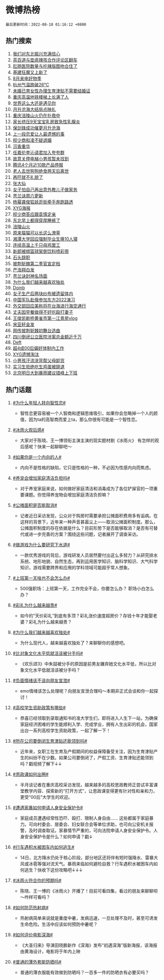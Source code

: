 # 微博热榜

`最后更新时间：2022-08-18 01:16:12 +0800`

## 热门搜索

1. [我们对东北振兴充满信心](https://m.weibo.cn/search?containerid=100103type%3D1%26t%3D10%26q%3D%23%E6%88%91%E4%BB%AC%E5%AF%B9%E4%B8%9C%E5%8C%97%E6%8C%AF%E5%85%B4%E5%85%85%E6%BB%A1%E4%BF%A1%E5%BF%83%23&stream_entry_id=51&isnewpage=1&extparam=seat%3D1%26cate%3D10103%26filter_type%3Drealtimehot%26dgr%3D0%26c_type%3D51%26pos%3D0%26display_time%3D1660756566%26pre_seqid%3D16607565669400234776354&luicode=10000011&lfid=106003type%253D25%2526t%253D3%2526disable_hot%253D1%2526filter_type%253Drealtimehot)
1. [茶百道与垫底辣孩合作评论区翻车](https://m.weibo.cn/search?containerid=100103type%3D1%26t%3D10%26q%3D%23%E8%8C%B6%E7%99%BE%E9%81%93%E4%B8%8E%E5%9E%AB%E5%BA%95%E8%BE%A3%E5%AD%A9%E5%90%88%E4%BD%9C%E8%AF%84%E8%AE%BA%E5%8C%BA%E7%BF%BB%E8%BD%A6%23&stream_entry_id=31&isnewpage=1&extparam=seat%3D1%26cate%3D0%26filter_type%3Drealtimehot%26dgr%3D0%26pos%3D0%26realpos%3D1%26lcate%3D5001%26c_type%3D31%26flag%3D0%26display_time%3D1660756566%26pre_seqid%3D16607565669400234776354&luicode=10000011&lfid=106003type%253D25%2526t%253D3%2526disable_hot%253D1%2526filter_type%253Drealtimehot)
1. [肛肠医院数量与吃辣版图吻合住了](https://m.weibo.cn/search?containerid=100103type%3D1%26t%3D10%26q%3D%23%E8%82%9B%E8%82%A0%E5%8C%BB%E9%99%A2%E6%95%B0%E9%87%8F%E4%B8%8E%E5%90%83%E8%BE%A3%E7%89%88%E5%9B%BE%E5%90%BB%E5%90%88%E4%BD%8F%E4%BA%86%23&stream_entry_id=31&isnewpage=1&extparam=seat%3D1%26cate%3D0%26filter_type%3Drealtimehot%26dgr%3D0%26pos%3D1%26realpos%3D2%26lcate%3D5001%26c_type%3D31%26flag%3D1%26display_time%3D1660756566%26pre_seqid%3D16607565669400234776354&luicode=10000011&lfid=106003type%253D25%2526t%253D3%2526disable_hot%253D1%2526filter_type%253Drealtimehot)
1. [基建狂魔又上新了](https://m.weibo.cn/search?containerid=100103type%3D1%26t%3D10%26q%3D%23%E5%9F%BA%E5%BB%BA%E7%8B%82%E9%AD%94%E5%8F%88%E4%B8%8A%E6%96%B0%E4%BA%86%23&stream_entry_id=31&isnewpage=1&extparam=seat%3D1%26cate%3D0%26filter_type%3Drealtimehot%26dgr%3D0%26pos%3D2%26realpos%3D3%26lcate%3D5001%26c_type%3D31%26flag%3D0%26display_time%3D1660756566%26pre_seqid%3D16607565669400234776354&luicode=10000011&lfid=106003type%253D25%2526t%253D3%2526disable_hot%253D1%2526filter_type%253Drealtimehot)
1. [8月来电好物季](https://m.weibo.cn/search?containerid=100103type%3D1%26t%3D10%26q%3D%238%E6%9C%88%E6%9D%A5%E7%94%B5%E5%A5%BD%E7%89%A9%E5%AD%A3%23&stream_entry_id=31&isnewpage=1&extparam=seat%3D1%26cate%3D0%26adid%3D162895%26dgr%3D0%26filter_type%3Drealtimehot%26pos%3D3%26lcate%3D5001%26c_type%3D31%26topic_ad%3D1%26display_time%3D1660756566%26pre_seqid%3D16607565669400234776354&luicode=10000011&lfid=106003type%253D25%2526t%253D3%2526disable_hot%253D1%2526filter_type%253Drealtimehot)
1. [杭州气温跌破26℃](https://m.weibo.cn/search?containerid=100103type%3D1%26t%3D10%26q%3D%23%E6%9D%AD%E5%B7%9E%E6%B0%94%E6%B8%A9%E8%B7%8C%E7%A0%B426%E2%84%83%23&stream_entry_id=31&isnewpage=1&extparam=seat%3D1%26cate%3D0%26filter_type%3Drealtimehot%26dgr%3D0%26pos%3D4%26realpos%3D4%26lcate%3D5001%26c_type%3D31%26flag%3D1%26display_time%3D1660756566%26pre_seqid%3D16607565669400234776354&luicode=10000011&lfid=106003type%253D25%2526t%253D3%2526disable_hot%253D1%2526filter_type%253Drealtimehot)
1. [未婚已育女性办理生育津贴不需要结婚证](https://m.weibo.cn/search?containerid=100103type%3D1%26t%3D10%26q%3D%23%E6%9C%AA%E5%A9%9A%E5%B7%B2%E8%82%B2%E5%A5%B3%E6%80%A7%E5%8A%9E%E7%90%86%E7%94%9F%E8%82%B2%E6%B4%A5%E8%B4%B4%E4%B8%8D%E9%9C%80%E8%A6%81%E7%BB%93%E5%A9%9A%E8%AF%81%23&stream_entry_id=31&isnewpage=1&extparam=seat%3D1%26cate%3D0%26filter_type%3Drealtimehot%26dgr%3D0%26pos%3D5%26realpos%3D5%26lcate%3D5001%26c_type%3D31%26flag%3D16%26display_time%3D1660756566%26pre_seqid%3D16607565669400234776354&luicode=10000011&lfid=106003type%253D25%2526t%253D3%2526disable_hot%253D1%2526filter_type%253Drealtimehot)
1. [重庆高温地铁楼梯上长满了人](https://m.weibo.cn/search?containerid=100103type%3D1%26t%3D10%26q%3D%23%E9%87%8D%E5%BA%86%E9%AB%98%E6%B8%A9%E5%9C%B0%E9%93%81%E6%A5%BC%E6%A2%AF%E4%B8%8A%E9%95%BF%E6%BB%A1%E4%BA%86%E4%BA%BA%23&stream_entry_id=31&isnewpage=1&extparam=seat%3D1%26cate%3D0%26filter_type%3Drealtimehot%26dgr%3D0%26pos%3D6%26realpos%3D6%26lcate%3D5001%26c_type%3D31%26flag%3D1%26display_time%3D1660756566%26pre_seqid%3D16607565669400234776354&luicode=10000011&lfid=106003type%253D25%2526t%253D3%2526disable_hot%253D1%2526filter_type%253Drealtimehot)
1. [世界这么大还是遇见你](https://m.weibo.cn/search?containerid=100103type%3D1%26t%3D10%26q%3D%23%E4%B8%96%E7%95%8C%E8%BF%99%E4%B9%88%E5%A4%A7%E8%BF%98%E6%98%AF%E9%81%87%E8%A7%81%E4%BD%A0%23&stream_entry_id=31&isnewpage=1&extparam=seat%3D1%26cate%3D0%26adid%3D162763%26dgr%3D0%26filter_type%3Drealtimehot%26pos%3D7%26lcate%3D5001%26c_type%3D31%26topic_ad%3D1%26display_time%3D1660756566%26pre_seqid%3D16607565669400234776354&luicode=10000011&lfid=106003type%253D25%2526t%253D3%2526disable_hot%253D1%2526filter_type%253Drealtimehot)
1. [月升沧海大结局点映礼](https://m.weibo.cn/search?containerid=100103type%3D1%26t%3D10%26q%3D%23%E6%9C%88%E5%8D%87%E6%B2%A7%E6%B5%B7%E5%A4%A7%E7%BB%93%E5%B1%80%E7%82%B9%E6%98%A0%E7%A4%BC%23&stream_entry_id=31&isnewpage=1&extparam=seat%3D1%26cate%3D0%26filter_type%3Drealtimehot%26dgr%3D0%26pos%3D8%26realpos%3D7%26lcate%3D5001%26c_type%3D31%26flag%3D0%26display_time%3D1660756566%26pre_seqid%3D16607565669400234776354&luicode=10000011&lfid=106003type%253D25%2526t%253D3%2526disable_hot%253D1%2526filter_type%253Drealtimehot)
1. [重庆涪陵山火仍在扑救中](https://m.weibo.cn/search?containerid=100103type%3D1%26t%3D10%26q%3D%23%E9%87%8D%E5%BA%86%E6%B6%AA%E9%99%B5%E5%B1%B1%E7%81%AB%E4%BB%8D%E5%9C%A8%E6%89%91%E6%95%91%E4%B8%AD%23&stream_entry_id=31&isnewpage=1&extparam=seat%3D1%26cate%3D0%26filter_type%3Drealtimehot%26dgr%3D0%26pos%3D9%26realpos%3D8%26lcate%3D5001%26c_type%3D31%26flag%3D0%26display_time%3D1660756566%26pre_seqid%3D16607565669400234776354&luicode=10000011&lfid=106003type%253D25%2526t%253D3%2526disable_hot%253D1%2526filter_type%253Drealtimehot)
1. [家长挤压9天宝宝乳房致急性乳腺炎](https://m.weibo.cn/search?containerid=100103type%3D1%26t%3D10%26q%3D%23%E5%AE%B6%E9%95%BF%E6%8C%A4%E5%8E%8B9%E5%A4%A9%E5%AE%9D%E5%AE%9D%E4%B9%B3%E6%88%BF%E8%87%B4%E6%80%A5%E6%80%A7%E4%B9%B3%E8%85%BA%E7%82%8E%23&stream_entry_id=31&isnewpage=1&extparam=seat%3D1%26cate%3D0%26filter_type%3Drealtimehot%26dgr%3D0%26pos%3D10%26realpos%3D9%26lcate%3D5001%26c_type%3D31%26flag%3D0%26display_time%3D1660756566%26pre_seqid%3D16607565669400234776354&luicode=10000011&lfid=106003type%253D25%2526t%253D3%2526disable_hot%253D1%2526filter_type%253Drealtimehot)
1. [保剑锋成功催更月升沧海](https://m.weibo.cn/search?containerid=100103type%3D1%26t%3D10%26q%3D%23%E4%BF%9D%E5%89%91%E9%94%8B%E6%88%90%E5%8A%9F%E5%82%AC%E6%9B%B4%E6%9C%88%E5%8D%87%E6%B2%A7%E6%B5%B7%23&stream_entry_id=31&isnewpage=1&extparam=seat%3D1%26cate%3D0%26filter_type%3Drealtimehot%26dgr%3D0%26pos%3D11%26realpos%3D10%26lcate%3D5001%26c_type%3D31%26flag%3D0%26display_time%3D1660756566%26pre_seqid%3D16607565669400234776354&luicode=10000011&lfid=106003type%253D25%2526t%253D3%2526disable_hot%253D1%2526filter_type%253Drealtimehot)
1. [上一段恋爱让人最遗憾的事](http://m.weibo.cn/c/wbox?&id=j84w2uenjc&roomid=12172&q=%23%E4%B8%8A%E4%B8%80%E6%AE%B5%E6%81%8B%E7%88%B1%E8%AE%A9%E4%BA%BA%E6%9C%80%E9%81%97%E6%86%BE%E7%9A%84%E4%BA%8B%23&extparam=seat%3D1%26cate%3D0%26filter_type%3Drealtimehot%26dgr%3D0%26pos%3D12%26realpos%3D11%26lcate%3D5001%26c_type%3D31%26flag%3D0%26display_time%3D1660756566%26pre_seqid%3D16607565669400234776354&luicode=10000011&lfid=106003type%253D25%2526t%253D3%2526disable_hot%253D1%2526filter_type%253Drealtimehot)
1. [程少商和凌不疑退婚](https://m.weibo.cn/search?containerid=100103type%3D1%26t%3D10%26q%3D%23%E7%A8%8B%E5%B0%91%E5%95%86%E5%92%8C%E5%87%8C%E4%B8%8D%E7%96%91%E9%80%80%E5%A9%9A%23&stream_entry_id=31&isnewpage=1&extparam=seat%3D1%26cate%3D0%26filter_type%3Drealtimehot%26dgr%3D0%26pos%3D13%26realpos%3D12%26lcate%3D5001%26c_type%3D31%26flag%3D0%26display_time%3D1660756566%26pre_seqid%3D16607565669400234776354&luicode=10000011&lfid=106003type%253D25%2526t%253D3%2526disable_hot%253D1%2526filter_type%253Drealtimehot)
1. [沉香重华](https://m.weibo.cn/search?containerid=100103type%3D1%26t%3D10%26q%3D%E6%B2%89%E9%A6%99%E9%87%8D%E5%8D%8E&stream_entry_id=31&isnewpage=1&extparam=seat%3D1%26cate%3D0%26filter_type%3Drealtimehot%26dgr%3D0%26pos%3D14%26realpos%3D13%26lcate%3D5001%26c_type%3D31%26flag%3D0%26display_time%3D1660756566%26pre_seqid%3D16607565669400234776354&luicode=10000011&lfid=106003type%253D25%2526t%253D3%2526disable_hot%253D1%2526filter_type%253Drealtimehot)
1. [任嘉伦李沁请君加入夸夸群](https://m.weibo.cn/search?containerid=100103type%3D1%26t%3D10%26q%3D%23%E4%BB%BB%E5%98%89%E4%BC%A6%E6%9D%8E%E6%B2%81%E8%AF%B7%E5%90%9B%E5%8A%A0%E5%85%A5%E5%A4%B8%E5%A4%B8%E7%BE%A4%23&stream_entry_id=31&isnewpage=1&extparam=seat%3D1%26cate%3D0%26filter_type%3Drealtimehot%26dgr%3D0%26pos%3D15%26realpos%3D14%26lcate%3D5001%26c_type%3D31%26flag%3D1%26display_time%3D1660756566%26pre_seqid%3D16607565669400234776354&luicode=10000011&lfid=106003type%253D25%2526t%253D3%2526disable_hot%253D1%2526filter_type%253Drealtimehot)
1. [故意关停电梯小男孩暂未找到](https://m.weibo.cn/search?containerid=100103type%3D1%26t%3D10%26q%3D%23%E6%95%85%E6%84%8F%E5%85%B3%E5%81%9C%E7%94%B5%E6%A2%AF%E5%B0%8F%E7%94%B7%E5%AD%A9%E6%9A%82%E6%9C%AA%E6%89%BE%E5%88%B0%23&stream_entry_id=31&isnewpage=1&extparam=seat%3D1%26cate%3D0%26filter_type%3Drealtimehot%26dgr%3D0%26pos%3D16%26realpos%3D15%26lcate%3D5001%26c_type%3D31%26flag%3D0%26display_time%3D1660756566%26pre_seqid%3D16607565669400234776354&luicode=10000011&lfid=106003type%253D25%2526t%253D3%2526disable_hot%253D1%2526filter_type%253Drealtimehot)
1. [腾讯4个月近10款产品停服](https://m.weibo.cn/search?containerid=100103type%3D1%26t%3D10%26q%3D%23%E8%85%BE%E8%AE%AF4%E4%B8%AA%E6%9C%88%E8%BF%9110%E6%AC%BE%E4%BA%A7%E5%93%81%E5%81%9C%E6%9C%8D%23&stream_entry_id=31&isnewpage=1&extparam=seat%3D1%26cate%3D0%26filter_type%3Drealtimehot%26dgr%3D0%26pos%3D17%26realpos%3D16%26lcate%3D5001%26c_type%3D31%26flag%3D0%26display_time%3D1660756566%26pre_seqid%3D16607565669400234776354&luicode=10000011&lfid=106003type%253D25%2526t%253D3%2526disable_hot%253D1%2526filter_type%253Drealtimehot)
1. [老人去世狗狗绝食两天后离世](https://m.weibo.cn/search?containerid=100103type%3D1%26t%3D10%26q%3D%23%E8%80%81%E4%BA%BA%E5%8E%BB%E4%B8%96%E7%8B%97%E7%8B%97%E7%BB%9D%E9%A3%9F%E4%B8%A4%E5%A4%A9%E5%90%8E%E7%A6%BB%E4%B8%96%23&stream_entry_id=31&isnewpage=1&extparam=seat%3D1%26cate%3D0%26filter_type%3Drealtimehot%26dgr%3D0%26pos%3D18%26realpos%3D17%26lcate%3D5001%26c_type%3D31%26flag%3D0%26display_time%3D1660756566%26pre_seqid%3D16607565669400234776354&luicode=10000011&lfid=106003type%253D25%2526t%253D3%2526disable_hot%253D1%2526filter_type%253Drealtimehot)
1. [再吓就不礼貌了](https://m.weibo.cn/search?containerid=100103type%3D1%26t%3D10%26q%3D%23%E5%86%8D%E5%90%93%E5%B0%B1%E4%B8%8D%E7%A4%BC%E8%B2%8C%E4%BA%86%23&stream_entry_id=31&isnewpage=1&extparam=seat%3D1%26cate%3D0%26filter_type%3Drealtimehot%26dgr%3D0%26pos%3D19%26realpos%3D18%26lcate%3D5001%26c_type%3D31%26flag%3D1%26display_time%3D1660756566%26pre_seqid%3D16607565669400234776354&luicode=10000011&lfid=106003type%253D25%2526t%253D3%2526disable_hot%253D1%2526filter_type%253Drealtimehot)
1. [张大仙](https://m.weibo.cn/search?containerid=100103type%3D1%26t%3D10%26q%3D%E5%BC%A0%E5%A4%A7%E4%BB%99&stream_entry_id=31&isnewpage=1&extparam=seat%3D1%26cate%3D0%26filter_type%3Drealtimehot%26dgr%3D0%26pos%3D20%26realpos%3D19%26lcate%3D5001%26c_type%3D31%26flag%3D0%26display_time%3D1660756566%26pre_seqid%3D16607565669400234776354&luicode=10000011&lfid=106003type%253D25%2526t%253D3%2526disable_hot%253D1%2526filter_type%253Drealtimehot)
1. [女子怕自己再出意外教儿子做家务](https://m.weibo.cn/search?containerid=100103type%3D1%26t%3D10%26q%3D%23%E5%A5%B3%E5%AD%90%E6%80%95%E8%87%AA%E5%B7%B1%E5%86%8D%E5%87%BA%E6%84%8F%E5%A4%96%E6%95%99%E5%84%BF%E5%AD%90%E5%81%9A%E5%AE%B6%E5%8A%A1%23&stream_entry_id=31&isnewpage=1&extparam=seat%3D1%26cate%3D0%26filter_type%3Drealtimehot%26dgr%3D0%26pos%3D21%26realpos%3D20%26lcate%3D5001%26c_type%3D31%26flag%3D0%26display_time%3D1660756566%26pre_seqid%3D16607565669400234776354&luicode=10000011&lfid=106003type%253D25%2526t%253D3%2526disable_hot%253D1%2526filter_type%253Drealtimehot)
1. [苍兰诀周六更新](https://m.weibo.cn/search?containerid=100103type%3D1%26t%3D10%26q%3D%23%E8%8B%8D%E5%85%B0%E8%AF%80%E5%91%A8%E5%85%AD%E6%9B%B4%E6%96%B0%23&stream_entry_id=31&isnewpage=1&extparam=seat%3D1%26cate%3D0%26filter_type%3Drealtimehot%26dgr%3D0%26pos%3D22%26realpos%3D21%26lcate%3D5001%26c_type%3D31%26flag%3D1%26display_time%3D1660756566%26pre_seqid%3D16607565669400234776354&luicode=10000011&lfid=106003type%253D25%2526t%253D3%2526disable_hot%253D1%2526filter_type%253Drealtimehot)
1. [杨幂龚俊狐妖逛街牵手奔跑路透](https://m.weibo.cn/search?containerid=100103type%3D1%26t%3D10%26q%3D%23%E6%9D%A8%E5%B9%82%E9%BE%9A%E4%BF%8A%E7%8B%90%E5%A6%96%E9%80%9B%E8%A1%97%E7%89%B5%E6%89%8B%E5%A5%94%E8%B7%91%E8%B7%AF%E9%80%8F%23&stream_entry_id=31&isnewpage=1&extparam=seat%3D1%26cate%3D0%26filter_type%3Drealtimehot%26dgr%3D0%26pos%3D23%26realpos%3D22%26lcate%3D5001%26c_type%3D31%26flag%3D0%26display_time%3D1660756566%26pre_seqid%3D16607565669400234776354&luicode=10000011&lfid=106003type%253D25%2526t%253D3%2526disable_hot%253D1%2526filter_type%253Drealtimehot)
1. [XYG海报](https://m.weibo.cn/search?containerid=100103type%3D1%26t%3D10%26q%3DXYG%E6%B5%B7%E6%8A%A5&stream_entry_id=31&isnewpage=1&extparam=seat%3D1%26cate%3D0%26filter_type%3Drealtimehot%26dgr%3D0%26pos%3D24%26realpos%3D23%26lcate%3D5001%26c_type%3D31%26flag%3D0%26display_time%3D1660756566%26pre_seqid%3D16607565669400234776354&luicode=10000011&lfid=106003type%253D25%2526t%253D3%2526disable_hot%253D1%2526filter_type%253Drealtimehot)
1. [程少商答应跟袁慎定亲](https://m.weibo.cn/search?containerid=100103type%3D1%26t%3D10%26q%3D%23%E7%A8%8B%E5%B0%91%E5%95%86%E7%AD%94%E5%BA%94%E8%B7%9F%E8%A2%81%E6%85%8E%E5%AE%9A%E4%BA%B2%23&stream_entry_id=31&isnewpage=1&extparam=seat%3D1%26cate%3D0%26filter_type%3Drealtimehot%26dgr%3D0%26pos%3D25%26realpos%3D24%26lcate%3D5001%26c_type%3D31%26flag%3D0%26display_time%3D1660756566%26pre_seqid%3D16607565669400234776354&luicode=10000011&lfid=106003type%253D25%2526t%253D3%2526disable_hot%253D1%2526filter_type%253Drealtimehot)
1. [东北早上都得穿厚睡裤了](https://m.weibo.cn/search?containerid=100103type%3D1%26t%3D10%26q%3D%23%E4%B8%9C%E5%8C%97%E6%97%A9%E4%B8%8A%E9%83%BD%E5%BE%97%E7%A9%BF%E5%8E%9A%E7%9D%A1%E8%A3%A4%E4%BA%86%23&stream_entry_id=31&isnewpage=1&extparam=seat%3D1%26cate%3D0%26filter_type%3Drealtimehot%26dgr%3D0%26pos%3D26%26realpos%3D25%26lcate%3D5001%26c_type%3D31%26flag%3D0%26display_time%3D1660756566%26pre_seqid%3D16607565669400234776354&luicode=10000011&lfid=106003type%253D25%2526t%253D3%2526disable_hot%253D1%2526filter_type%253Drealtimehot)
1. [涪陵山火](https://m.weibo.cn/search?containerid=100103type%3D1%26t%3D10%26q%3D%23%E6%B6%AA%E9%99%B5%E5%B1%B1%E7%81%AB%23&stream_entry_id=31&isnewpage=1&extparam=seat%3D1%26cate%3D0%26filter_type%3Drealtimehot%26dgr%3D0%26pos%3D27%26realpos%3D26%26lcate%3D5001%26c_type%3D31%26flag%3D0%26display_time%3D1660756566%26pre_seqid%3D16607565669400234776354&luicode=10000011&lfid=106003type%253D25%2526t%253D3%2526disable_hot%253D1%2526filter_type%253Drealtimehot)
1. [原来猫猫可以长这么潦草](https://m.weibo.cn/search?containerid=100103type%3D1%26t%3D10%26q%3D%23%E5%8E%9F%E6%9D%A5%E7%8C%AB%E7%8C%AB%E5%8F%AF%E4%BB%A5%E9%95%BF%E8%BF%99%E4%B9%88%E6%BD%A6%E8%8D%89%23&stream_entry_id=31&isnewpage=1&extparam=seat%3D1%26cate%3D0%26filter_type%3Drealtimehot%26dgr%3D0%26pos%3D28%26realpos%3D27%26lcate%3D5001%26c_type%3D31%26flag%3D0%26display_time%3D1660756566%26pre_seqid%3D16607565669400234776354&luicode=10000011&lfid=106003type%253D25%2526t%253D3%2526disable_hot%253D1%2526filter_type%253Drealtimehot)
1. [湘潭大学回应强制毕业生换10人寝](https://m.weibo.cn/search?containerid=100103type%3D1%26t%3D10%26q%3D%23%E6%B9%98%E6%BD%AD%E5%A4%A7%E5%AD%A6%E5%9B%9E%E5%BA%94%E5%BC%BA%E5%88%B6%E6%AF%95%E4%B8%9A%E7%94%9F%E6%8D%A210%E4%BA%BA%E5%AF%9D%23&stream_entry_id=31&isnewpage=1&extparam=seat%3D1%26cate%3D0%26filter_type%3Drealtimehot%26dgr%3D0%26pos%3D29%26realpos%3D28%26lcate%3D5001%26c_type%3D31%26flag%3D0%26display_time%3D1660756566%26pre_seqid%3D16607565669400234776354&luicode=10000011&lfid=106003type%253D25%2526t%253D3%2526disable_hot%253D1%2526filter_type%253Drealtimehot)
1. [连续高温上千只母鸡罢工](https://m.weibo.cn/search?containerid=100103type%3D1%26t%3D10%26q%3D%23%E8%BF%9E%E7%BB%AD%E9%AB%98%E6%B8%A9%E4%B8%8A%E5%8D%83%E5%8F%AA%E6%AF%8D%E9%B8%A1%E7%BD%A2%E5%B7%A5%23&stream_entry_id=31&isnewpage=1&extparam=seat%3D1%26cate%3D0%26filter_type%3Drealtimehot%26dgr%3D0%26pos%3D30%26realpos%3D29%26lcate%3D5001%26c_type%3D31%26flag%3D1%26display_time%3D1660756566%26pre_seqid%3D16607565669400234776354&luicode=10000011&lfid=106003type%253D25%2526t%253D3%2526disable_hot%253D1%2526filter_type%253Drealtimehot)
1. [新郎被绑篮球架倒饮料喷彩带](https://m.weibo.cn/search?containerid=100103type%3D1%26t%3D10%26q%3D%23%E6%96%B0%E9%83%8E%E8%A2%AB%E7%BB%91%E7%AF%AE%E7%90%83%E6%9E%B6%E5%80%92%E9%A5%AE%E6%96%99%E5%96%B7%E5%BD%A9%E5%B8%A6%23&stream_entry_id=31&isnewpage=1&extparam=seat%3D1%26cate%3D0%26filter_type%3Drealtimehot%26dgr%3D0%26pos%3D31%26realpos%3D30%26lcate%3D5001%26c_type%3D31%26flag%3D0%26display_time%3D1660756566%26pre_seqid%3D16607565669400234776354&luicode=10000011&lfid=106003type%253D25%2526t%253D3%2526disable_hot%253D1%2526filter_type%253Drealtimehot)
1. [石头辞职](https://m.weibo.cn/search?containerid=100103type%3D1%26t%3D10%26q%3D%23%E7%9F%B3%E5%A4%B4%E8%BE%9E%E8%81%8C%23&stream_entry_id=31&isnewpage=1&extparam=seat%3D1%26cate%3D0%26filter_type%3Drealtimehot%26dgr%3D0%26pos%3D32%26realpos%3D31%26lcate%3D5001%26c_type%3D31%26flag%3D1%26display_time%3D1660756566%26pre_seqid%3D16607565669400234776354&luicode=10000011&lfid=106003type%253D25%2526t%253D3%2526disable_hot%253D1%2526filter_type%253Drealtimehot)
1. [披荆斩棘第二季官宣定档](https://m.weibo.cn/search?containerid=100103type%3D1%26t%3D10%26q%3D%23%E6%8A%AB%E8%8D%86%E6%96%A9%E6%A3%98%E7%AC%AC%E4%BA%8C%E5%AD%A3%E5%AE%98%E5%AE%A3%E5%AE%9A%E6%A1%A3%23&stream_entry_id=31&isnewpage=1&extparam=seat%3D1%26cate%3D0%26filter_type%3Drealtimehot%26dgr%3D0%26pos%3D33%26realpos%3D32%26lcate%3D5001%26c_type%3D31%26flag%3D0%26display_time%3D1660756566%26pre_seqid%3D16607565669400234776354&luicode=10000011&lfid=106003type%253D25%2526t%253D3%2526disable_hot%253D1%2526filter_type%253Drealtimehot)
1. [严浩翔白发](https://m.weibo.cn/search?containerid=100103type%3D1%26t%3D10%26q%3D%23%E4%B8%A5%E6%B5%A9%E7%BF%94%E7%99%BD%E5%8F%91%23&stream_entry_id=31&isnewpage=1&extparam=seat%3D1%26cate%3D0%26filter_type%3Drealtimehot%26dgr%3D0%26pos%3D34%26realpos%3D33%26lcate%3D5001%26c_type%3D31%26flag%3D1%26display_time%3D1660756566%26pre_seqid%3D16607565669400234776354&luicode=10000011&lfid=106003type%253D25%2526t%253D3%2526disable_hot%253D1%2526filter_type%253Drealtimehot)
1. [苍兰诀封神名场面](https://m.weibo.cn/search?containerid=100103type%3D1%26t%3D10%26q%3D%23%E8%8B%8D%E5%85%B0%E8%AF%80%E5%B0%81%E7%A5%9E%E5%90%8D%E5%9C%BA%E9%9D%A2%23&stream_entry_id=31&isnewpage=1&extparam=seat%3D1%26cate%3D0%26filter_type%3Drealtimehot%26dgr%3D0%26pos%3D35%26realpos%3D34%26lcate%3D5001%26c_type%3D31%26flag%3D0%26display_time%3D1660756566%26pre_seqid%3D16607565669400234776354&luicode=10000011&lfid=106003type%253D25%2526t%253D3%2526disable_hot%253D1%2526filter_type%253Drealtimehot)
1. [为什么我们越来越喜欢独处](https://m.weibo.cn/search?containerid=100103type%3D1%26t%3D10%26q%3D%23%E4%B8%BA%E4%BB%80%E4%B9%88%E6%88%91%E4%BB%AC%E8%B6%8A%E6%9D%A5%E8%B6%8A%E5%96%9C%E6%AC%A2%E7%8B%AC%E5%A4%84%23&stream_entry_id=31&isnewpage=1&extparam=seat%3D1%26cate%3D0%26filter_type%3Drealtimehot%26dgr%3D0%26pos%3D36%26realpos%3D35%26lcate%3D5001%26c_type%3D31%26flag%3D0%26display_time%3D1660756566%26pre_seqid%3D16607565669400234776354&luicode=10000011&lfid=106003type%253D25%2526t%253D3%2526disable_hot%253D1%2526filter_type%253Drealtimehot)
1. [Doinb](https://m.weibo.cn/search?containerid=100103type%3D1%26t%3D10%26q%3DDoinb&stream_entry_id=31&isnewpage=1&extparam=seat%3D1%26cate%3D0%26filter_type%3Drealtimehot%26dgr%3D0%26pos%3D37%26realpos%3D36%26lcate%3D5001%26c_type%3D31%26flag%3D0%26display_time%3D1660756566%26pre_seqid%3D16607565669400234776354&luicode=10000011&lfid=106003type%253D25%2526t%253D3%2526disable_hot%253D1%2526filter_type%253Drealtimehot)
1. [女子生产后两块纱布被遗留体内](https://m.weibo.cn/search?containerid=100103type%3D1%26t%3D10%26q%3D%23%E5%A5%B3%E5%AD%90%E7%94%9F%E4%BA%A7%E5%90%8E%E4%B8%A4%E5%9D%97%E7%BA%B1%E5%B8%83%E8%A2%AB%E9%81%97%E7%95%99%E4%BD%93%E5%86%85%23&stream_entry_id=31&isnewpage=1&extparam=seat%3D1%26cate%3D0%26filter_type%3Drealtimehot%26dgr%3D0%26pos%3D38%26realpos%3D37%26lcate%3D5001%26c_type%3D31%26flag%3D0%26display_time%3D1660756566%26pre_seqid%3D16607565669400234776354&luicode=10000011&lfid=106003type%253D25%2526t%253D3%2526disable_hot%253D1%2526filter_type%253Drealtimehot)
1. [中国军队赴俄参加东方2022演习](https://m.weibo.cn/search?containerid=100103type%3D1%26t%3D10%26q%3D%23%E4%B8%AD%E5%9B%BD%E5%86%9B%E9%98%9F%E8%B5%B4%E4%BF%84%E5%8F%82%E5%8A%A0%E4%B8%9C%E6%96%B92022%E6%BC%94%E4%B9%A0%23&stream_entry_id=31&isnewpage=1&extparam=seat%3D1%26cate%3D0%26filter_type%3Drealtimehot%26dgr%3D0%26pos%3D39%26realpos%3D38%26lcate%3D5001%26c_type%3D31%26flag%3D0%26display_time%3D1660756566%26pre_seqid%3D16607565669400234776354&luicode=10000011&lfid=106003type%253D25%2526t%253D3%2526disable_hot%253D1%2526filter_type%253Drealtimehot)
1. [外交部回应美称将在台海进行海空通行](https://m.weibo.cn/search?containerid=100103type%3D1%26t%3D10%26q%3D%23%E5%A4%96%E4%BA%A4%E9%83%A8%E5%9B%9E%E5%BA%94%E7%BE%8E%E7%A7%B0%E5%B0%86%E5%9C%A8%E5%8F%B0%E6%B5%B7%E8%BF%9B%E8%A1%8C%E6%B5%B7%E7%A9%BA%E9%80%9A%E8%A1%8C%23&stream_entry_id=31&isnewpage=1&extparam=seat%3D1%26cate%3D0%26filter_type%3Drealtimehot%26dgr%3D0%26pos%3D40%26realpos%3D39%26lcate%3D5001%26c_type%3D31%26flag%3D0%26display_time%3D1660756566%26pre_seqid%3D16607565669400234776354&luicode=10000011&lfid=106003type%253D25%2526t%253D3%2526disable_hot%253D1%2526filter_type%253Drealtimehot)
1. [丈夫因早餐做得不好吃殴打妻子](https://m.weibo.cn/search?containerid=100103type%3D1%26t%3D10%26q%3D%23%E4%B8%88%E5%A4%AB%E5%9B%A0%E6%97%A9%E9%A4%90%E5%81%9A%E5%BE%97%E4%B8%8D%E5%A5%BD%E5%90%83%E6%AE%B4%E6%89%93%E5%A6%BB%E5%AD%90%23&stream_entry_id=31&isnewpage=1&extparam=seat%3D1%26cate%3D0%26filter_type%3Drealtimehot%26dgr%3D0%26pos%3D41%26realpos%3D40%26lcate%3D5001%26c_type%3D31%26flag%3D0%26display_time%3D1660756566%26pre_seqid%3D16607565669400234776354&luicode=10000011&lfid=106003type%253D25%2526t%253D3%2526disable_hot%253D1%2526filter_type%253Drealtimehot)
1. [王俊凯断桥黄雀市第一江景房vlog](https://m.weibo.cn/search?containerid=100103type%3D1%26t%3D10%26q%3D%23%E7%8E%8B%E4%BF%8A%E5%87%AF%E6%96%AD%E6%A1%A5%E9%BB%84%E9%9B%80%E5%B8%82%E7%AC%AC%E4%B8%80%E6%B1%9F%E6%99%AF%E6%88%BFvlog%23&stream_entry_id=31&isnewpage=1&extparam=seat%3D1%26cate%3D0%26filter_type%3Drealtimehot%26dgr%3D0%26pos%3D42%26realpos%3D41%26lcate%3D5001%26c_type%3D31%26flag%3D1%26display_time%3D1660756566%26pre_seqid%3D16607565669400234776354&luicode=10000011&lfid=106003type%253D25%2526t%253D3%2526disable_hot%253D1%2526filter_type%253Drealtimehot)
1. [宋亚轩金发](https://m.weibo.cn/search?containerid=100103type%3D1%26t%3D10%26q%3D%23%E5%AE%8B%E4%BA%9A%E8%BD%A9%E9%87%91%E5%8F%91%23&stream_entry_id=31&isnewpage=1&extparam=seat%3D1%26cate%3D0%26filter_type%3Drealtimehot%26dgr%3D0%26pos%3D43%26realpos%3D42%26lcate%3D5001%26c_type%3D31%26flag%3D0%26display_time%3D1660756566%26pre_seqid%3D16607565669400234776354&luicode=10000011&lfid=106003type%253D25%2526t%253D3%2526disable_hot%253D1%2526filter_type%253Drealtimehot)
1. [网传披荆斩棘初舞台选曲](https://m.weibo.cn/search?containerid=100103type%3D1%26t%3D10%26q%3D%23%E7%BD%91%E4%BC%A0%E6%8A%AB%E8%8D%86%E6%96%A9%E6%A3%98%E5%88%9D%E8%88%9E%E5%8F%B0%E9%80%89%E6%9B%B2%23&stream_entry_id=31&isnewpage=1&extparam=seat%3D1%26cate%3D0%26filter_type%3Drealtimehot%26dgr%3D0%26pos%3D44%26realpos%3D43%26lcate%3D5001%26c_type%3D31%26flag%3D0%26display_time%3D1660756566%26pre_seqid%3D16607565669400234776354&luicode=10000011&lfid=106003type%253D25%2526t%253D3%2526disable_hot%253D1%2526filter_type%253Drealtimehot)
1. [四川倒闭公立医院涉案总金额近千万](https://m.weibo.cn/search?containerid=100103type%3D1%26t%3D10%26q%3D%23%E5%9B%9B%E5%B7%9D%E5%80%92%E9%97%AD%E5%85%AC%E7%AB%8B%E5%8C%BB%E9%99%A2%E6%B6%89%E6%A1%88%E6%80%BB%E9%87%91%E9%A2%9D%E8%BF%91%E5%8D%83%E4%B8%87%23&stream_entry_id=31&isnewpage=1&extparam=seat%3D1%26cate%3D0%26filter_type%3Drealtimehot%26dgr%3D0%26pos%3D45%26realpos%3D44%26lcate%3D5001%26c_type%3D31%26flag%3D0%26display_time%3D1660756566%26pre_seqid%3D16607565669400234776354&luicode=10000011&lfid=106003type%253D25%2526t%253D3%2526disable_hot%253D1%2526filter_type%253Drealtimehot)
1. [Deft](https://m.weibo.cn/search?containerid=100103type%3D1%26t%3D10%26q%3DDeft&stream_entry_id=31&isnewpage=1&extparam=seat%3D1%26cate%3D0%26filter_type%3Drealtimehot%26dgr%3D0%26pos%3D46%26realpos%3D45%26lcate%3D5001%26c_type%3D31%26flag%3D0%26display_time%3D1660756566%26pre_seqid%3D16607565669400234776354&luicode=10000011&lfid=106003type%253D25%2526t%253D3%2526disable_hot%253D1%2526filter_type%253Drealtimehot)
1. [超4成00后偏好体制内工作](https://m.weibo.cn/search?containerid=100103type%3D1%26t%3D10%26q%3D%23%E8%B6%854%E6%88%9000%E5%90%8E%E5%81%8F%E5%A5%BD%E4%BD%93%E5%88%B6%E5%86%85%E5%B7%A5%E4%BD%9C%23&stream_entry_id=31&isnewpage=1&extparam=seat%3D1%26cate%3D0%26filter_type%3Drealtimehot%26dgr%3D0%26pos%3D47%26realpos%3D46%26lcate%3D5001%26c_type%3D31%26flag%3D0%26display_time%3D1660756566%26pre_seqid%3D16607565669400234776354&luicode=10000011&lfid=106003type%253D25%2526t%253D3%2526disable_hot%253D1%2526filter_type%253Drealtimehot)
1. [XYG遗憾淘汰](https://m.weibo.cn/search?containerid=100103type%3D1%26t%3D10%26q%3D%23XYG%E9%81%97%E6%86%BE%E6%B7%98%E6%B1%B0%23&stream_entry_id=31&isnewpage=1&extparam=seat%3D1%26cate%3D0%26filter_type%3Drealtimehot%26dgr%3D0%26pos%3D48%26realpos%3D47%26lcate%3D5001%26c_type%3D31%26flag%3D0%26display_time%3D1660756566%26pre_seqid%3D16607565669400234776354&luicode=10000011&lfid=106003type%253D25%2526t%253D3%2526disable_hot%253D1%2526filter_type%253Drealtimehot)
1. [小男孩汗流浃背帮父母卸货](https://m.weibo.cn/search?containerid=100103type%3D1%26t%3D10%26q%3D%23%E5%B0%8F%E7%94%B7%E5%AD%A9%E6%B1%97%E6%B5%81%E6%B5%83%E8%83%8C%E5%B8%AE%E7%88%B6%E6%AF%8D%E5%8D%B8%E8%B4%A7%23&stream_entry_id=31&isnewpage=1&extparam=seat%3D1%26cate%3D0%26filter_type%3Drealtimehot%26dgr%3D0%26pos%3D49%26realpos%3D48%26lcate%3D5001%26c_type%3D31%26flag%3D0%26display_time%3D1660756566%26pre_seqid%3D16607565669400234776354&luicode=10000011&lfid=106003type%253D25%2526t%253D3%2526disable_hot%253D1%2526filter_type%253Drealtimehot)
1. [实习生拒绝吃生鸡蛋被辞退](https://m.weibo.cn/search?containerid=100103type%3D1%26t%3D10%26q%3D%23%E5%AE%9E%E4%B9%A0%E7%94%9F%E6%8B%92%E7%BB%9D%E5%90%83%E7%94%9F%E9%B8%A1%E8%9B%8B%E8%A2%AB%E8%BE%9E%E9%80%80%23&stream_entry_id=31&isnewpage=1&extparam=seat%3D1%26cate%3D0%26filter_type%3Drealtimehot%26dgr%3D0%26pos%3D50%26realpos%3D49%26lcate%3D5001%26c_type%3D31%26flag%3D0%26display_time%3D1660756566%26pre_seqid%3D16607565669400234776354&luicode=10000011&lfid=106003type%253D25%2526t%253D3%2526disable_hot%253D1%2526filter_type%253Drealtimehot)
1. [北京明日大到暴雨建议错峰上下班](https://m.weibo.cn/search?containerid=100103type%3D1%26t%3D10%26q%3D%23%E5%8C%97%E4%BA%AC%E6%98%8E%E6%97%A5%E5%A4%A7%E5%88%B0%E6%9A%B4%E9%9B%A8%E5%BB%BA%E8%AE%AE%E9%94%99%E5%B3%B0%E4%B8%8A%E4%B8%8B%E7%8F%AD%23&stream_entry_id=31&isnewpage=1&extparam=seat%3D1%26cate%3D0%26filter_type%3Drealtimehot%26dgr%3D0%26pos%3D51%26realpos%3D50%26lcate%3D5001%26c_type%3D31%26flag%3D0%26display_time%3D1660756566%26pre_seqid%3D16607565669400234776354&luicode=10000011&lfid=106003type%253D25%2526t%253D3%2526disable_hot%253D1%2526filter_type%253Drealtimehot)

## 热门话题

1. [#为什么年轻人转向智性恋#](https://m.weibo.cn/search?containerid=231522type%3D1%26t%3D10%26q%3D%23%E4%B8%BA%E4%BB%80%E4%B9%88%E5%B9%B4%E8%BD%BB%E4%BA%BA%E8%BD%AC%E5%90%91%E6%99%BA%E6%80%A7%E6%81%8B%23&stream_entry_id=128&isnewpage=1&extparam=seat%3D1%26cate%3D5004%26pos%3D1-0-0%26dgr%3D0%26lcate%3D5004%26c_type%3D128%26unitid%3D1660657010444%26display_time%3D1660756572%26pre_seqid%3D1660756572451025306316&luicode=10000011&lfid=231648_-_4)
    - 智性恋更容易被一个人智商和逻辑思维吸引，如果你会忽略掉一个人的颜值，因为ta的高智商而爱上ta，那么你很有可能是一个智性恋。

1. [#冰雨火观后感#](https://m.weibo.cn/search?containerid=231522type%3D1%26t%3D10%26q%3D%23%E5%86%B0%E9%9B%A8%E7%81%AB%E8%A7%82%E5%90%8E%E6%84%9F%23&stream_entry_id=128&isnewpage=1&extparam=seat%3D1%26cate%3D5004%26pos%3D1-0-1%26dgr%3D0%26lcate%3D5004%26c_type%3D128%26unitid%3Dm1660756209%26display_time%3D1660756572%26pre_seqid%3D1660756572451025306316&luicode=10000011&lfid=231648_-_4)
    - 大家对于陈晓、王一博领衔主演主演的现实题材剧《冰雨火》 有怎样的观后感呢？快来一起聊聊吧～

1. [#如果你是一个内向的人#](https://m.weibo.cn/search?containerid=231522type%3D1%26t%3D10%26q%3D%23%E5%A6%82%E6%9E%9C%E4%BD%A0%E6%98%AF%E4%B8%80%E4%B8%AA%E5%86%85%E5%90%91%E7%9A%84%E4%BA%BA%23&stream_entry_id=128&isnewpage=1&extparam=seat%3D1%26cate%3D5004%26pos%3D1-0-2%26dgr%3D0%26lcate%3D5004%26c_type%3D128%26unitid%3D1660656097394%26display_time%3D1660756572%26pre_seqid%3D1660756572451025306316&luicode=10000011&lfid=231648_-_4)
    - 内向不是性格的缺陷，它只是性格的一种，不必因为性感内向而焦虑。

1. [#养宠会增加家庭清洁负担吗#](https://m.weibo.cn/search?containerid=231522type%3D1%26t%3D10%26q%3D%23%E5%85%BB%E5%AE%A0%E4%BC%9A%E5%A2%9E%E5%8A%A0%E5%AE%B6%E5%BA%AD%E6%B8%85%E6%B4%81%E8%B4%9F%E6%8B%85%E5%90%97%23&stream_entry_id=128&isnewpage=1&extparam=seat%3D1%26cate%3D5004%26pos%3D1-0-3%26dgr%3D0%26lcate%3D5004%26c_type%3D128%26unitid%3Dm1660756242%26display_time%3D1660756572%26pre_seqid%3D1660756572451025306316&luicode=10000011&lfid=231648_-_4)
    - 对于养宠家庭来说，如何做好家庭清洁和消毒成为了各位铲屎官的一项重要课题。你觉得养宠物会增加家庭清洁负担嘛？

1. [#公摊面积是否能取消#](https://m.weibo.cn/search?containerid=231522type%3D1%26t%3D10%26q%3D%23%E5%85%AC%E6%91%8A%E9%9D%A2%E7%A7%AF%E6%98%AF%E5%90%A6%E8%83%BD%E5%8F%96%E6%B6%88%23&stream_entry_id=128&isnewpage=1&extparam=seat%3D1%26cate%3D5004%26pos%3D1-0-4%26dgr%3D0%26lcate%3D5004%26c_type%3D128%26unitid%3D1660617677192%26display_time%3D1660756572%26pre_seqid%3D1660756572451025306316&luicode=10000011&lfid=231648_-_4)
    - 记者近日采访发现，公众对于购房时需要承担公摊面积费用多有诟病。在这样的背景下，近年来一种声音甚嚣尘上——取消公摊面积制度。那么，公摊面积制度的存在依据是什么？目前形势下是否能够取消？是否有可替代或进一步完善的方案？围绕这些问题，记者展开了调查采访。

1. [#做游戏为什么要研究下水道#](https://m.weibo.cn/search?containerid=231522type%3D1%26t%3D10%26q%3D%23%E5%81%9A%E6%B8%B8%E6%88%8F%E4%B8%BA%E4%BB%80%E4%B9%88%E8%A6%81%E7%A0%94%E7%A9%B6%E4%B8%8B%E6%B0%B4%E9%81%93%23&stream_entry_id=128&isnewpage=1&extparam=seat%3D1%26cate%3D5004%26pos%3D1-0-5%26dgr%3D0%26lcate%3D5004%26c_type%3D128%26unitid%3D1660715510976%26display_time%3D1660756572%26pre_seqid%3D1660756572451025306316&luicode=10000011&lfid=231648_-_4)
    - 一款优秀游戏的背后，游戏研发人员居然要付出这么多努力？从研究排水系统、地形地貌、自然生态，再到运用医学知识、脑科学知识、大气科学知识，游戏需要跨界和应用的学科领域可能超乎常人想象。

1. [#上班第一天啥也不会怎么办#](https://m.weibo.cn/search?containerid=231522type%3D1%26t%3D10%26q%3D%23%E4%B8%8A%E7%8F%AD%E7%AC%AC%E4%B8%80%E5%A4%A9%E5%95%A5%E4%B9%9F%E4%B8%8D%E4%BC%9A%E6%80%8E%E4%B9%88%E5%8A%9E%23&stream_entry_id=128&isnewpage=1&extparam=seat%3D1%26cate%3D5004%26pos%3D1-0-6%26dgr%3D0%26lcate%3D5004%26c_type%3D128%26unitid%3D1660660605394%26display_time%3D1660756572%26pre_seqid%3D1660756572451025306316&luicode=10000011&lfid=231648_-_4)
    - 500强职场：上班第一天，工作完全不会，你要怎么办？
职场小白怎么办？

1. [#彩礼为什么越来越贵#](https://m.weibo.cn/search?containerid=231522type%3D1%26t%3D10%26q%3D%23%E5%BD%A9%E7%A4%BC%E4%B8%BA%E4%BB%80%E4%B9%88%E8%B6%8A%E6%9D%A5%E8%B6%8A%E8%B4%B5%23&stream_entry_id=128&isnewpage=1&extparam=seat%3D1%26cate%3D5004%26pos%3D1-0-7%26dgr%3D0%26lcate%3D5004%26c_type%3D128%26unitid%3Dm1660756230%26display_time%3D1660756572%26pre_seqid%3D1660756572451025306316&luicode=10000011&lfid=231648_-_4)
    - 如今的“天价彩礼”到底有多顶？彩礼涨价速度超房价？存钱十年才能娶老婆？彩礼为什么越来越贵？

1. [#为什么我们越来越喜欢独处#](https://m.weibo.cn/search?containerid=231522type%3D1%26t%3D10%26q%3D%23%E4%B8%BA%E4%BB%80%E4%B9%88%E6%88%91%E4%BB%AC%E8%B6%8A%E6%9D%A5%E8%B6%8A%E5%96%9C%E6%AC%A2%E7%8B%AC%E5%A4%84%23&stream_entry_id=128&isnewpage=1&extparam=seat%3D1%26cate%3D5004%26pos%3D1-0-8%26dgr%3D0%26lcate%3D5004%26c_type%3D128%26unitid%3D1660743407341%26display_time%3D1660756572%26pre_seqid%3D1660756572451025306316&luicode=10000011&lfid=231648_-_4)
    - 为什么现代人，越来越喜欢独处了？来聊聊你的感想吧。

1. [#比对象文化水平低就活该被分手吗#](https://m.weibo.cn/search?containerid=231522type%3D1%26t%3D10%26q%3D%23%E6%AF%94%E5%AF%B9%E8%B1%A1%E6%96%87%E5%8C%96%E6%B0%B4%E5%B9%B3%E4%BD%8E%E5%B0%B1%E6%B4%BB%E8%AF%A5%E8%A2%AB%E5%88%86%E6%89%8B%E5%90%97%23&stream_entry_id=128&isnewpage=1&extparam=seat%3D1%26cate%3D5004%26pos%3D1-0-9%26dgr%3D0%26lcate%3D5004%26c_type%3D128%26unitid%3D1660633889126%26display_time%3D1660756572%26pre_seqid%3D1660756572451025306316&luicode=10000011&lfid=231648_-_4)
    - 《欢乐颂3》中朱喆被分手的原因是前男友嫌弃她文化水平低，所以比对象文化水平低就活该被分手吗？

1. [#负面情绪该不该向朋友宣泄#](https://m.weibo.cn/search?containerid=231522type%3D1%26t%3D10%26q%3D%23%E8%B4%9F%E9%9D%A2%E6%83%85%E7%BB%AA%E8%AF%A5%E4%B8%8D%E8%AF%A5%E5%90%91%E6%9C%8B%E5%8F%8B%E5%AE%A3%E6%B3%84%23&stream_entry_id=128&isnewpage=1&extparam=seat%3D1%26cate%3D5004%26pos%3D1-0-10%26dgr%3D0%26lcate%3D5004%26c_type%3D128%26unitid%3Dm1660756219%26display_time%3D1660756572%26pre_seqid%3D1660756572451025306316&luicode=10000011&lfid=231648_-_4)
    - emo情绪该怎么处理呢？向朋友宣泄合理吗～本期非正式会谈和你一起探讨！

1. [#高校学生资助政策有哪些#](https://m.weibo.cn/search?containerid=231522type%3D1%26t%3D10%26q%3D%23%E9%AB%98%E6%A0%A1%E5%AD%A6%E7%94%9F%E8%B5%84%E5%8A%A9%E6%94%BF%E7%AD%96%E6%9C%89%E5%93%AA%E4%BA%9B%23&stream_entry_id=128&isnewpage=1&extparam=seat%3D1%26cate%3D5004%26pos%3D1-0-11%26dgr%3D0%26lcate%3D5004%26c_type%3D128%26unitid%3D1660664220396%26display_time%3D1660756572%26pre_seqid%3D1660756572451025306316&luicode=10000011&lfid=231648_-_4)
    - 恭喜已经领取到录取通知书的准大学生们，即将进入人生下一站，为确保家庭经济困难的学生能顺利入学、完成学业，拥有人生出彩的机会，国家出台一系列高校学生资助政策，一起了解一下！

1. [#所在公司要倒闭生育津贴还能领到吗#](https://m.weibo.cn/search?containerid=231522type%3D1%26t%3D10%26q%3D%23%E6%89%80%E5%9C%A8%E5%85%AC%E5%8F%B8%E8%A6%81%E5%80%92%E9%97%AD%E7%94%9F%E8%82%B2%E6%B4%A5%E8%B4%B4%E8%BF%98%E8%83%BD%E9%A2%86%E5%88%B0%E5%90%97%23&stream_entry_id=128&isnewpage=1&extparam=seat%3D1%26cate%3D5004%26pos%3D1-0-12%26dgr%3D0%26lcate%3D5004%26c_type%3D128%26unitid%3D1660747649736%26display_time%3D1660756572%26pre_seqid%3D1660756572451025306316&luicode=10000011&lfid=231648_-_4)
    - 近年来，女职工在生育及产假期间的权益保障备受关注，因为生育津贴产生的纠纷不在少数。如果公司要倒闭了，产假工资、生育津贴还能领到吗？戳视频了解下↓↓

1. [#思政课如何出圈#](https://m.weibo.cn/search?containerid=231522type%3D1%26t%3D10%26q%3D%23%E6%80%9D%E6%94%BF%E8%AF%BE%E5%A6%82%E4%BD%95%E5%87%BA%E5%9C%88%23&stream_entry_id=128&isnewpage=1&extparam=seat%3D1%26cate%3D5004%26pos%3D1-0-13%26dgr%3D0%26lcate%3D5004%26c_type%3D128%26unitid%3Dm1660756222%26display_time%3D1660756572%26pre_seqid%3D1660756572451025306316&luicode=10000011&lfid=231648_-_4)
    - 半月谈记者在重庆高校采访发现，越来越多的高校思政教师正尝试丰富课堂教学内容、探索新的“打开方式”，让思政课变得更有针对性和亲和力，更受“00后”大学生的欢迎。

1. [#遭遇家暴如何申请人身安全保护令#](https://m.weibo.cn/search?containerid=231522type%3D1%26t%3D10%26q%3D%23%E9%81%AD%E9%81%87%E5%AE%B6%E6%9A%B4%E5%A6%82%E4%BD%95%E7%94%B3%E8%AF%B7%E4%BA%BA%E8%BA%AB%E5%AE%89%E5%85%A8%E4%BF%9D%E6%8A%A4%E4%BB%A4%23&stream_entry_id=128&isnewpage=1&extparam=seat%3D1%26cate%3D5004%26pos%3D1-0-14%26dgr%3D0%26lcate%3D5004%26c_type%3D128%26unitid%3D1660749127602%26display_time%3D1660756572%26pre_seqid%3D1660756572451025306316&luicode=10000011&lfid=231648_-_4)
    - 家庭成员遭遇经常性恐吓、殴打、限制人身自由…… 这些都属于家庭暴力。可向村委会、居委会、妇女联合会等单位求助，也可向公安机关报警，及时调查取证。家暴情节严重的，可向法院申请人身安全保护令。人身安全保护令是什么？如何申请？戳↓

1. [#行车遇积水被困车内如何逃生#](https://m.weibo.cn/search?containerid=231522type%3D1%26t%3D10%26q%3D%23%E8%A1%8C%E8%BD%A6%E9%81%87%E7%A7%AF%E6%B0%B4%E8%A2%AB%E5%9B%B0%E8%BD%A6%E5%86%85%E5%A6%82%E4%BD%95%E9%80%83%E7%94%9F%23&stream_entry_id=128&isnewpage=1&extparam=seat%3D1%26cate%3D5004%26pos%3D1-0-15%26dgr%3D0%26lcate%3D5004%26c_type%3D128%26unitid%3Dm1660756232%26display_time%3D1660756572%26pre_seqid%3D1660756572451025306316&luicode=10000011&lfid=231648_-_4)
    - 14日，北方降水仍处于核心阶段，部分地区还将伴有短时强降水、雷暴大风或冰雹等强对流天气。暴雨来临如何避险自救？行车遇积水被困车内如何逃生？快收下这份攻略吧↓↓↓

1. [#冰雨火符合你的预期吗#](https://m.weibo.cn/search?containerid=231522type%3D1%26t%3D10%26q%3D%23%E5%86%B0%E9%9B%A8%E7%81%AB%E7%AC%A6%E5%90%88%E4%BD%A0%E7%9A%84%E9%A2%84%E6%9C%9F%E5%90%97%23&stream_entry_id=128&isnewpage=1&extparam=seat%3D1%26cate%3D5004%26pos%3D1-0-16%26dgr%3D0%26lcate%3D5004%26c_type%3D128%26unitid%3Dm1660756221%26display_time%3D1660756572%26pre_seqid%3D1660756572451025306316&luicode=10000011&lfid=231648_-_4)
    - 陈晓、王一博的《冰雨火》开播了！目前可看四集，看过的朋友来聊聊呗～咋样可看吗？

1. [#如何防范热射病#](https://m.weibo.cn/search?containerid=231522type%3D1%26t%3D10%26q%3D%23%E5%A6%82%E4%BD%95%E9%98%B2%E8%8C%83%E7%83%AD%E5%B0%84%E7%97%85%23&stream_entry_id=128&isnewpage=1&extparam=seat%3D1%26cate%3D5004%26pos%3D1-0-17%26dgr%3D0%26lcate%3D5004%26c_type%3D128%26unitid%3D1660722404805%26display_time%3D1660756572%26pre_seqid%3D1660756572451025306316&luicode=10000011&lfid=231648_-_4)
    - 热射病简单来说就是重度中暑，发病迅速，一旦处理不及时，甚至可诱发生命危险。生活中应该如何预防中暑呢？

1. [#如何评价电影深海#](https://m.weibo.cn/search?containerid=231522type%3D1%26t%3D10%26q%3D%23%E5%A6%82%E4%BD%95%E8%AF%84%E4%BB%B7%E7%94%B5%E5%BD%B1%E6%B7%B1%E6%B5%B7%23&stream_entry_id=128&isnewpage=1&extparam=seat%3D1%26cate%3D5004%26pos%3D1-0-18%26dgr%3D0%26lcate%3D5004%26c_type%3D128%26unitid%3D1660719406742%26display_time%3D1660756572%26pre_seqid%3D1660756572451025306316&luicode=10000011&lfid=231648_-_4)
    - 《大圣归来》导演田晓鹏新作《深海》发布“初遇深海”版新海报，该海报由黄海设计，电影将于年内上映

1. [#普通的薄外套能防晒吗#](https://m.weibo.cn/search?containerid=231522type%3D1%26t%3D10%26q%3D%23%E6%99%AE%E9%80%9A%E7%9A%84%E8%96%84%E5%A4%96%E5%A5%97%E8%83%BD%E9%98%B2%E6%99%92%E5%90%97%23&stream_entry_id=128&isnewpage=1&extparam=seat%3D1%26cate%3D5004%26pos%3D1-0-19%26dgr%3D0%26lcate%3D5004%26c_type%3D128%26unitid%3D1660726607245%26display_time%3D1660756572%26pre_seqid%3D1660756572451025306316&luicode=10000011&lfid=231648_-_4)
    - 普通的薄衣服能有效做到防晒吗？一百多一件的防晒衣有必要买吗？

